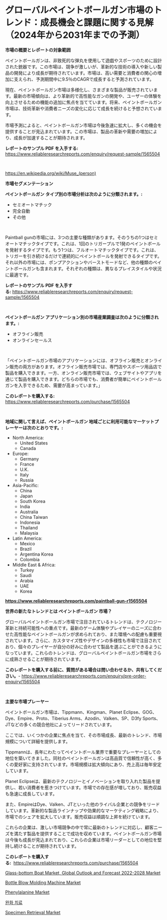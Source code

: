 <p><h1>グローバルペイントボールガン市場のトレンド：成長機会と課題に関する見解（2024年から2031年までの予測）</h1></p><p><strong>市場の概要とレポートの対象範囲</strong></p>
<p><p>ペイントボールガンは、非致死的な弾丸を使用して遊戯やスポーツのために設計された銃器です。この市場は、競争が激しいが、革新的な技術の導入や新しい製品の開発により成長が期待されています。市場は、高い需要と消費者の関心の増加に支えられ、予測期間中に9.5％のCAGRで成長すると予測されています。</p><p>現在、ペイントボールガン市場は多様化し、さまざまな製品が販売されています。最新の市場傾向は、より革新的で高性能なガンの開発や、ユーザーの体験を向上させるための機能の追加に焦点を当てています。将来、ペイントボールガン市場は、技術革新や消費者ニーズの変化に応じて成長を続けると予想されています。</p><p>市場予測によると、ペイントボールガン市場は今後急速に拡大し、多くの機会を提供することが見込まれています。この市場は、製品の革新や需要の増加により、成長が加速することが期待されます。</p></p>
<p><strong>レポートのサンプル PDF を入手する:</strong> <a href="https://www.reliableresearchreports.com/enquiry/request-sample/1565504">https://www.reliableresearchreports.com/enquiry/request-sample/1565504</a></p>
<p>&nbsp;</p>
<p><a href="https://en.wikipedia.org/wiki/Muse_(person)">https://en.wikipedia.org/wiki/Muse_(person)</a></p>
<p><strong>市場セグメンテーション</strong></p>
<p><strong>ペイントボールガン タイプ別の市場分析は次のように分類されます。:</strong></p>
<p><ul><li>セミオートマチック</li><li>完全自動</li><li>その他</li></ul></p>
<p>&nbsp;</p>
<p><p>Paintball gunの市場には、3つの主要な種類があります。そのうちの1つはセミオートマチックタイプです。これは、1回のトリガープルで1発のペイントボールを発射するタイプです。もう1つは、フルオートマチックタイプです。これは、トリガーを引き続けるだけで連続的にペイントボールを発射できるタイプです。それ以外の市場には、ポンプアクションやバーストモードなど、他の種類のペイントボールガンも含まれます。それぞれの種類は、異なるプレイスタイルや状況に最適です。</p></p>
<p><strong>レポートのサンプル PDF を入手する:</strong>&nbsp;<a href="https://www.reliableresearchreports.com/enquiry/request-sample/1565504">https://www.reliableresearchreports.com/enquiry/request-sample/1565504</a></p>
<p>&nbsp;</p>
<p><strong> ペイントボールガン アプリケーション別の市場産業調査は次のように分類されます。:</strong></p>
<p><ul><li>オフライン販売</li><li>オンラインセールス</li></ul></p>
<p>&nbsp;</p>
<p><p>「ペイントボールガン市場のアプリケーションには、オフライン販売とオンライン販売の両方があります。オフライン販売市場では、専門店やスポーツ用品店で製品を購入できます。一方、オンライン販売市場では、ウェブサイトやアプリを通じて製品を購入できます。どちらの市場でも、消費者が簡単にペイントボールガンを入手できるため、需要が高まっています。」</p></p>
<p><strong>このレポートを購入する:</strong>&nbsp; <a href="https://www.reliableresearchreports.com/purchase/1565504">https://www.reliableresearchreports.com/purchase/1565504</a></p>
<p>&nbsp;</p>
<p><strong>地域に関して言えば、ペイントボールガン 地域ごとに利用可能なマーケットプレーヤーは次のとおりです。:</strong></p>
<p><ul>
    <li>
        North America:
        <ul>
            <li>United States</li>
            <li>Canada</li>
        </ul>
    </li>
    <li>
        Europe:
        <ul>
            <li>Germany</li>
            <li>France</li>
            <li>U.K.</li>
            <li>Italy</li>
            <li>Russia</li>
        </ul>
    </li>
    <li>
        Asia-Pacific:
        <ul>
            <li>China</li>
            <li>Japan</li>
            <li>South Korea</li>
            <li>India</li>
            <li>Australia</li>
            <li>China Taiwan</li>
            <li>Indonesia</li>
            <li>Thailand</li>
            <li>Malaysia</li>
        </ul>
    </li>
    <li>
        Latin America:
        <ul>
            <li>Mexico</li>
            <li>Brazil</li>
            <li>Argentina Korea</li>
            <li>Colombia</li>
        </ul>
    </li>
    <li>
        Middle East & Africa:
        <ul>
            <li>Turkey</li>
            <li>Saudi</li>
            <li>Arabia</li>
            <li>UAE</li>
            <li>Korea</li>
        </ul>
    </li>
    </ul></p>
<p><strong><a href="https://www.reliableresearchreports.com/paintball-gun-r1565504">https://www.reliableresearchreports.com/paintball-gun-r1565504</a></strong>&nbsp;</p>
<p><strong>世界の新たなトレンドとは ペイントボールガン 市場？</strong></p>
<p><p>グローバルペイントボールガン市場で注目されているトレンドは、テクノロジー革新と持続可能性への重点です。最新のゲーム体験やプレイヤーのニーズに合わせた高性能なペイントボールガンが求められており、また環境への配慮も重要視されています。さらに、カスタマイズ性やデザインの多様性も市場で注目されており、個々のプレイヤーが自分の好みに合わせて製品を選ぶことができるようになっています。これらのトレンドは、グローバルペイントボールガン市場をさらに成熟させることが期待されています。</p></p>
<p><strong>このレポートを購入する前に、質問がある場合は問い合わせるか、共有してください。</strong>- <a href="https://www.reliableresearchreports.com/enquiry/pre-order-enquiry/1565504">https://www.reliableresearchreports.com/enquiry/pre-order-enquiry/1565504</a></p>
<p>&nbsp;</p>
<p><strong>主要な市場プレーヤー</strong></p>
<p><p>ペイントボールガン市場は、Tippmann、Kingman、Planet Eclipse、GOG、Dye、Empire、Proto、Tiberius Arms、Azodin、Valken、SP、D3fy Sports、JTなどの多くの競合他社によってリードされています。</p><p>ここでは、いくつかの企業に焦点を当て、その市場成長、最新のトレンド、市場規模について詳細を提供します。</p><p>Tippmannは、長年にわたってペイントボール業界で重要なプレーヤーとしての地位を築いてきました。同社のペイントボールガンは高品質で信頼性が高く、多くの愛好家に支持されています。市場規模は拡大傾向にあり、売上高は毎年安定しています。</p><p>Planet Eclipseは、最新のテクノロジーとイノベーションを取り入れた製品を提供し、若い消費者を惹きつけています。市場での存在感が増しており、販売収益も急速に成長しています。</p><p>また、EmpireはDye、Valken、JTといった他のライバル企業との競争をリードしています。革新的な製品ラインナップや効果的なマーケティング戦略により、市場でのシェアを拡大しています。販売収益は順調な上昇を続けています。</p><p>これらの企業は、激しい市場競争の中で常に最新のトレンドに対応し、顧客ニーズを満たす製品を提供することで成功を収めています。ペイントボールガン市場は今後も成長が見込まれており、これらの企業は市場リーダーとしての地位を堅持し続けることが期待されています。</p></p>
<p><strong>このレポートを購入する:</strong>&nbsp;&nbsp;<a href="https://www.reliableresearchreports.com/purchase/1565504">https://www.reliableresearchreports.com/purchase/1565504</a></p>
<p><p><a href="https://medium.com/@brendafgmorris532/glass-bottom-boat-market-global-outlook-and-forecast-2022-2028-market-size-is-growing-at-cagr-of-6-8e686b39e9c5">Glass-bottom Boat Market, Global Outlook and Forecast 2022-2028 Market</a></p><p><a href="https://www.linkedin.com/pulse/bottle-blow-molding-machine-market-global-regional-analysis-6jpuf">Bottle Blow Molding Machine Market</a></p><p><a href="https://github.com/globismark/Market-Research-Report-List-4/blob/main/phenylalanine-market.md">Phenylalanine Market</a></p><p><a href="https://medium.com/@lucianmaluan2022/2024%EB%85%84%EB%B6%80%ED%84%B0-2031%EB%85%84%EA%B9%8C%EC%A7%80%EC%9D%98-%EC%84%B8%EA%B3%84%EC%A0%81-%EC%A0%84%EB%A7%9D%EA%B3%BC-%EB%AF%B8%EB%9E%98-%EC%A0%84%EB%A7%9D%EC%9D%84-%ED%86%B5%ED%95%9C-%EC%9E%85%EC%B2%B4%EC%A0%81%EC%9D%B8-%EC%B9%98%EB%A3%8C-%EC%8B%9C%EC%9E%A5%EC%9D%98-%EC%8B%A0%ED%9D%A5-%ED%8A%B8%EB%A0%8C%EB%93%9C-16e5aa22c7a0">완화 치료</a></p><p><a href="https://issuu.com/reportprime-2/docs/specimen-retrieval-market-size-2030.pptx">Specimen Retrieval Market</a></p></p>